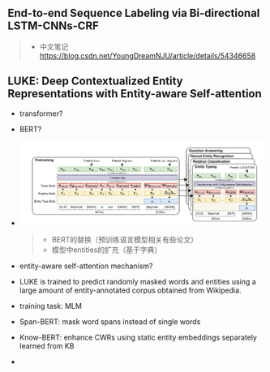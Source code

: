 ## End-to-end Sequence Labeling via Bi-directional LSTM-CNNs-CRF
> - 中文笔记 https://blog.csdn.net/YoungDreamNJU/article/details/54346658

## LUKE: Deep Contextualized Entity Representations with Entity-aware Self-attention

- transformer?

- BERT?

- ![LUKE](LUKE.png)

  > - BERT的替换（预训练语言模型相关有些论文）
  > - 模型中entities的扩充（基于字典）

- entity-aware self-attention mechanism?

-  LUKE is trained to predict randomly masked words and entities using a large amount of entity-annotated corpus obtained from Wikipedia.

- training task: MLM

- Span-BERT: mask word spans instead of single words

-  Know-BERT: enhance CWRs using static entity embeddings separately learned from KB

- 